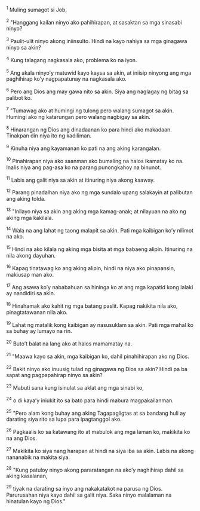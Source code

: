 <sup>1</sup>
Muling sumagot si Job, 

<sup>2</sup>
"Hanggang kailan ninyo ako pahihirapan, at sasaktan sa mga sinasabi ninyo? 

<sup>3</sup>
Paulit-ulit ninyo akong iniinsulto. Hindi na kayo nahiya sa mga ginagawa ninyo sa akin? 

<sup>4</sup>
Kung talagang nagkasala ako, problema ko na iyon. 

<sup>5</sup>
Ang akala ninyoʼy matuwid kayo kaysa sa akin, at iniisip ninyong ang mga paghihirap koʼy nagpapatunay na nagkasala ako. 

<sup>6</sup>
Pero ang Dios ang may gawa nito sa akin. Siya ang naglagay ng bitag sa palibot ko. 

<sup>7</sup>
"Tumawag ako at humingi ng tulong pero walang sumagot sa akin. Humingi ako ng katarungan pero walang nagbigay sa akin. 

<sup>8</sup>
Hinarangan ng Dios ang dinadaanan ko para hindi ako makadaan. Tinakpan din niya ito ng kadiliman. 

<sup>9</sup>
Kinuha niya ang kayamanan ko pati na ang aking karangalan. 

<sup>10</sup>
Pinahirapan niya ako saanman ako bumaling na halos ikamatay ko na. Inalis niya ang pag-asa ko na parang punongkahoy na binunot. 

<sup>11</sup>
Labis ang galit niya sa akin at itinuring niya akong kaaway. 

<sup>12</sup>
Parang pinadalhan niya ako ng mga sundalo upang salakayin at palibutan ang aking tolda. 

<sup>13</sup>
"Inilayo niya sa akin ang aking mga kamag-anak; at nilayuan na ako ng aking mga kakilala. 

<sup>14</sup>
Wala na ang lahat ng taong malapit sa akin. Pati mga kaibigan koʼy nilimot na ako. 

<sup>15</sup>
Hindi na ako kilala ng aking mga bisita at mga babaeng alipin. Itinuring na nila akong dayuhan. 

<sup>16</sup>
Kapag tinatawag ko ang aking alipin, hindi na niya ako pinapansin, makiusap man ako. 

<sup>17</sup>
Ang asawa koʼy nababahuan sa hininga ko at ang mga kapatid kong lalaki ay nandidiri sa akin. 

<sup>18</sup>
Hinahamak ako kahit ng mga batang paslit. Kapag nakikita nila ako, pinagtatawanan nila ako. 

<sup>19</sup>
Lahat ng matalik kong kaibigan ay nasusuklam sa akin. Pati mga mahal ko sa buhay ay lumayo na rin. 

<sup>20</sup>
Butoʼt balat na lang ako at halos mamamatay na. 

<sup>21</sup>
"Maawa kayo sa akin, mga kaibigan ko, dahil pinahihirapan ako ng Dios. 

<sup>22</sup>
Bakit ninyo ako inuusig tulad ng ginagawa ng Dios sa akin? Hindi pa ba sapat ang pagpapahirap ninyo sa akin? 

<sup>23</sup>
Mabuti sana kung isinulat sa aklat ang mga sinabi ko, 

<sup>24</sup>
o di kayaʼy iniukit ito sa bato para hindi mabura magpakailanman. 

<sup>25</sup>
"Pero alam kong buhay ang aking Tagapagligtas at sa bandang huli ay darating siya rito sa lupa para ipagtanggol ako. 

<sup>26</sup>
Pagkaalis ko sa katawang ito at mabulok ang mga laman ko, makikita ko na ang Dios. 

<sup>27</sup>
Makikita ko siya nang harapan at hindi na siya iba sa akin. Labis na akong nananabik na makita siya. 

<sup>28</sup>
"Kung patuloy ninyo akong pararatangan na akoʼy naghihirap dahil sa aking kasalanan, 

<sup>29</sup>
tiyak na darating sa inyo ang nakakatakot na parusa ng Dios. Parurusahan niya kayo dahil sa galit niya. Saka ninyo malalaman na hinatulan kayo ng Dios."
